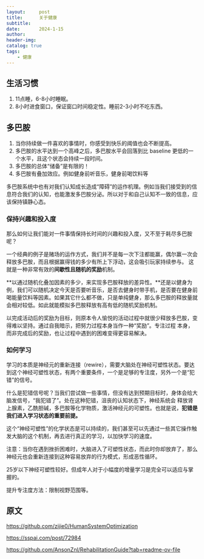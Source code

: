 ```yaml
---
layout:     post
title:      关于健康
subtitle:   
date:       2024-1-15
author:     
header-img: 
catalog: true
tags:
    - 健康
---
```

## 生活习惯
1. 11点睡，6-8小时睡眠。
2. 8小时进食窗口，保证窗口时间稳定性。睡前2-3小时不吃东西。

## 多巴胺
1. 当你持续做一件喜欢的事情时，你感受到快乐的阈值也会不断提高。
2. 多巴胺的水平达到一个高峰之后，多巴胺水平会回落到比 baseline 更低的一个水平，且这个状态会持续一段时间。
3. 多巴胺的总体“储备”是有限的！
4. 多巴胺有叠加效应。例如健身前听音乐，健身前喝饮料等

多巴胺系统中也有对我们认知成长造成“障碍”的运作机理。例如当我们接受到的信息符合我们的认知，也能激发多巴胺分泌。所以对于和自己认知不一致的信息，应该保持镇静心态。

### 保持兴趣和投入度
那么如何让我们能对一件事情保持长时间的兴趣和投入度，又不至于耗尽多巴胺呢？

一个经典的例子是赌场的运作方式，我们并不是每一次下注都能赢，偶尔赢一次会释放多巴胺，而且根据赢得钱的多少有所上下浮动，这会吸引玩家持续参与。
这就是一种非常有效的**间歇性且随机的奖励**机制。

**以通过随机化叠加因素的多少，来实现多巴胺释放的差异性。**还是以健身为例，我们可以随机决定今天是否要听音乐，是否去健身时带手机，是否要在健身前
喝能量饮料等因素。如果其它什么都不做，只是单纯健身，那么多巴胺的释放量就会相对较低。如此就能模拟多巴胺释放有高有低的随机奖励机制。

以完成活动后的奖励为目标，则原本令人愉悦的活动过程中就很少释放多巴胺，变得难以坚持。通过自我暗示，把努力过程本身当作一种“奖励”。专注过程
本身，而非完成后的奖励，也让过程中遇到的困难变得更容易解决。

### 如何学习
学习的本质是神经元的重新连接（rewire），需要大脑处在神经可塑性状态。要达到这个神经可塑性状态，有两个重要条件，一个是足够的专注度，另外一个是“犯错”的信号。

什么是犯错信号呢？当我们尝试做一些事情，但没有达到预期目标时，身体会给大脑发信号，“我犯错了”。处在这种犯错，沮丧的认知状态下，神经系统会
释放肾上腺素，乙酰胆碱，多巴胺等化学物质，激活神经元的可塑性。也就是说，**犯错是我们进入学习状态的重要前提。**

这个“神经可塑性”的化学状态是可以持续的，我们甚至可以先通过一些其它操作触发大脑的这个机制，再去进行真正的学习，以加快学习的速度。

注意：当你在遇到挫折困难时，大脑进入了可塑性状态，而此时你却放弃了，那么神经元也会重新连接到这种容易放弃的行为模式，形成恶性循环。

25岁以下神经可塑性较好。但成年人对于小幅度的增量学习是完全可以适应与掌握的。

提升专注度方法：限制视野范围等。

## 原文
https://github.com/zijie0/HumanSystemOptimization

https://sspai.com/post/72984

https://github.com/AnsonZnl/RehabilitationGuide?tab=readme-ov-file
